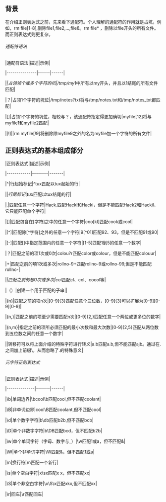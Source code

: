 ## 背景

在介绍正则表达式之前，先来看下通配符。个人理解的通配符的作用就是占坑，例如，rm  file[1-8],删除file1,file2,...,file8。rm file* ，删除以file开头的所有文件。而正则表达式则更复杂。



###### 通配符语法

|通配符语法|描述|示例|

|---------------|------|------|

|*|占领领个或多个字符的坑|/tmp/my*1中所有以my开头，并且以1结尾的所有文件匹配|

|？|占领1个字符的坑位|/tmp/notes?txt将与/tmp/notes.txt和/tmp/notes_txt都匹配|

|[]|占领1个字符的坑位，相较与？，该通配符指定得更加确切|myfile[12]将与myfile1和myfile2匹配|

|[!]||rm myfile[!9]将删除除myfile9之外的名为myfile加一个字符的所有文件|





## 正则表达式的基本组成部分

|正则表达式|描述|示例|

|------------|--------|-------|

|^|行起始标记|^tux匹配以tux起始的行|

|$|行尾标记|tux$匹配以tux结尾的行|

|.|匹配任意一个字符|Hack.匹配Hackl和Hacki，但是不能匹配Hack2和Hackil，它只能匹配单个字符|

|[]|匹配包含在[字符]之中的任意一个字符|coo[kl]匹配cook或cool|

|[^]|匹配除[^字符]之外的任意一个字符|9[^01]匹配92、93，但是不匹配91或90|

|[-]|匹配[]中指定范围内的任意一个字符|[1-5]匹配1到5的任意一个数字|

|？|匹配之前的项1次或0次|colou?r匹配color或colour，但是不能匹配colouur|

|+|匹配之前的项1次或多次|rollno-9+匹配rollno-9或rollno-99,但是不能匹配rollno-|

|*|匹配之前的想0次或多次|co*l匹配cl、col、coool等|

|（）|创建一个用于匹配的子串||

|{n}|匹配之前的项n次|[0-9]{3}匹配任意个三位数，[0-9]{3}可以扩展为[0-9][0-9][0-9]|

|{n,}|匹配之前的项至少需要匹配n次|[0-9]{2,}匹配任意一个两位或更多位的数字|

|{n,m}|指定之前的项所必须匹配的最小次数和最大次数|[0-9]{2,5}匹配从两位数到五位数之间的任意一个数字|

|\|转移符可以将上面介绍的特殊字符进行转义|a\.b匹配a.b,但不能匹配ajb。通过在.之间加上前缀\，从而忽略了.的特殊意义|



###### 元字符正则表达式

|正则表达式|描述|示例|

|--------------|-------|------|

|\b|单词边界|\bcool\b匹配cool,但不匹配coolant|

|\B|非单词边界|cool\B匹配coolant,但不匹配cool|

|\d|单个数字字符|b\db匹配b2b,但不匹配bcb|

|\D|单个非数字字符|b\DB匹配bcd，但不匹配b2b|

|\w|单个单词字符（字母、数字与_）|\w匹配1或a，但不匹配&|

|\W|单个非单词字符|\W匹配&，但不匹配1或a|

|\n|换行符|\n匹配一个新行|

|\s|单个空白字符|x\sx匹配x x，但不匹配xx|

|\S|单个非空白字符|\x\S\x匹配xkx,但不匹配xx|

|\r|回车|\r匹配回车|


